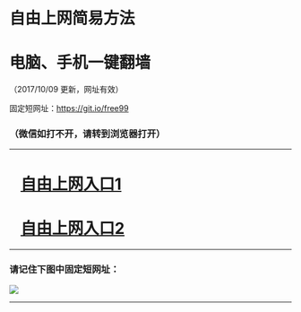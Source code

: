 ﻿# 自由上网简易方法

# 电脑、手机一键翻墙

（2017/10/09 更新，网址有效）

固定短网址：https://git.io/free99

### （微信如打不开，请转到浏览器打开）


***





# &nbsp;&nbsp; <a href="http://ft1596811420.fwq-tz-1001.info/fwqtz01.html?t=100900125418 " target="_blank">自由上网入口1</a>
# &nbsp;&nbsp; <a href="http://ft1504732736.fwq-tz-1002.info/fwqtz02.html?t=100900125478 " target="_blank">自由上网入口2</a>
***

### 请记住下图中固定短网址：

<img src="https://s3-us-west-2.amazonaws.com/fwq-1001/yjfq-20170905okok.png" /> 


***

